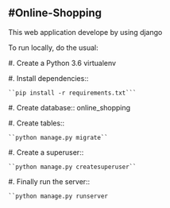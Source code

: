 #Online-Shopping
--------------------------------

This web application develope by using django


To run locally, do the usual:

#. Create a Python 3.6 virtualenv

#. Install dependencies::

	``pip install -r requirements.txt```

#. Create database:: 
	online_shopping
	
#. Create tables::
	
	``python manage.py migrate``

#. Create a superuser::

	``python manage.py createsuperuser``

#. Finally run the server::

	``python manage.py runserver